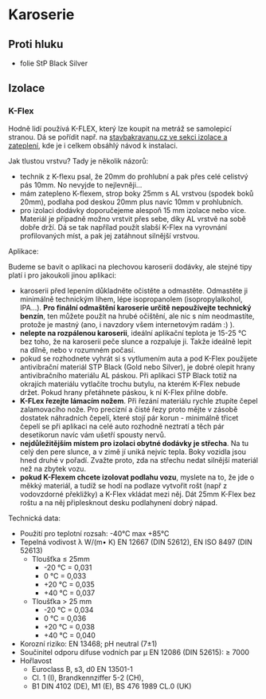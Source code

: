 # Karoserie

## Proti hluku

* folie StP Black Silver

## Izolace

### K-Flex

Hodně lidí používá K-FLEX, který lze koupit na metráž se samolepicí stranou.
Dá se pořídit např. na [stavbakravanu.cz ve sekci izolace a zateplení](https://www.stavbakaravanu.cz/izolace-zatepleni/),
kde je i celkem obsáhlý návod k instalaci.

Jak tlustou vrstvu? Tady je několik názorů:

* technik z K-flexu psal, že 20mm do prohlubní a pak přes celé celistvý pás 10mm. No nevyjde to nejlevněji...
* mám zatepleno K-flexem, strop boky 25mm s AL vrstvou (spodek boků 20mm), podlaha pod deskou 20mm plus navíc 10mm v prohlubních.
* pro izolaci dodávky doporučejeme alespoň 15 mm izolace nebo více. Materiál je případně možno vrstvit
  přes sebe, díky AL vrstvě na sobě dobře drží. Dá se tak napřílad použít slabší K-Flex na vyrovnání
  profilovaných míst, a pak jej zatáhnout silnější vrstvou.
  
Aplikace:

Budeme se bavit o aplikaci na plechovou karoserii dodávky, ale stejné tipy platí i pro jakoukoli jinou aplikaci:

* karoserii před lepením důkladněte očistěte a odmastěte. Odmastěte ji minimálně technickým lihem, lépe isopropanolem (isopropylalkohol, IPA...).
**Pro finální odmaštění karoserie určitě nepoužívejte technický benzín**, ten můžete použít na hrubé očištění, ale nic s ním neodmastíte, protože je mastný (ano, i navzdory všem internetovým radám :) ).
* **nelepte na rozpálenou karoserii**, ideální aplikační teplota je 15-25 °C bez toho, že na karoserii peče slunce a rozpaluje ji. Takže ideálně lepit na dílně, nebo v rozumném počasí.
* pokud se rozhodnete vyhrát si s vytlumením auta a pod K-Flex použijete antivibrační materiál STP Black (Gold nebo Silver), je dobré olepit hrany antivibračního materiálu AL páskou. Při aplikaci STP Black totiž na okrajích materiálu vytlačíte trochu butylu, na kterém K-Flex nebude držet. Pokud hrany přetáhnete páskou, k ní K-Flex přilne dobře.
* **K-FLex řezejte lámacím nožem**. Při řezání materiálu rychle ztupíte čepel zalamovacího nože. Pro precizní a čisté řezy proto mějte v zásobě dostatek náhradních čepelí, které stojí pár korun - minimálně třicet čepelí se při aplikaci na celé auto rozhodně neztratí a těch pár desetikorun navíc vám ušetří spousty nervů.
* **nejdůležitějším místem pro izolaci obytné dodávky je střecha**. Na tu celý den pere slunce, a v zimě jí uniká nejvíc tepla. Boky vozidla jsou hned druhé v pořadí. Zvažte proto, zda na střechu nedat silnější materiál než na zbytek vozu. 
* **pokud K-Flexem chcete izolovat podlahu vozu**, myslete na to, že jde o měkký materiál, a tudíž se hodí na podlaze vytvořit rošt (např z vodovzdorné překližky) a K-Flex vkládat mezi něj. Dát 25mm K-Flex bez roštu a na něj připlesknout desku podlahynení dobrý nápad.

Technická data:

* Použití pro teplotní rozsah: -40°C max +85°C
* Tepelná vodivost λ W/(m• K) EN 12667 (DIN 52612), EN ISO 8497 (DIN 52613)
    * Tloušťka ≤ 25mm
        * -20 °C = 0,031
        * 0 °C = 0,033
        * +20 °C = 0,035
        * +40 °C = 0,037
    * Tloušťka > 25 mm
        * -20 °C = 0,034
        * 0 °C = 0,036
        * +20 °C = 0,038
        * +40 °C = 0,040
* Korozní riziko: EN 13468; pH neutral (7±1)
* Součinitel odporu difuse vodních par µ EN 12086 (DIN 52615): ≥ 7000
* Hořlavost	
    * Euroclass B, s3, d0 EN 13501-1
    * Cl. 1 (I), Brandkennziffer 5-2 (CH),
    * B1 DIN 4102 (DE), M1 (E), BS 476 1989 CL.0 (UK)
